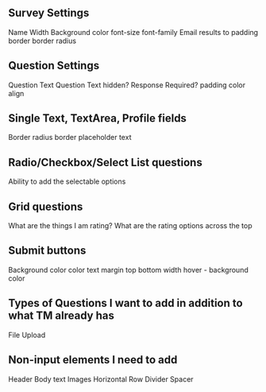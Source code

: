 ## Survey Settings
Name
Width
Background color
font-size
font-family
Email results to
padding
border
border radius

## Question Settings
Question Text
Question Text hidden?
Response Required?
padding
color
align

## Single Text, TextArea, Profile fields
Border radius
border
placeholder text

<!-- I may remove profile field type questions from the app entirely -->
<!-- ## Profile fields question
Which profile fields to include?
If email address is unknown, add as subscriber? -->

## Radio/Checkbox/Select List questions
Ability to add the selectable options
<!-- For checkbox question, is the option prechecked? -->

## Grid questions
What are the things I am rating?
What are the rating options across the top

## Submit buttons
Background color
color
text
margin top bottom
width
hover - background color

## Types of Questions I want to add in addition to what TM already has
File Upload

## Non-input elements I need to add
Header
Body text
Images
Horizontal Row Divider
Spacer
